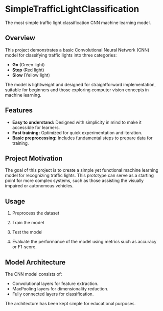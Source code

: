# SimpleTrafficLightClassification

The most simple traffic light classification CNN machine learning model.

## Overview

This project demonstrates a basic Convolutional Neural Network (CNN) model for classifying traffic lights into three categories:
- **Go** (Green light)
- **Stop** (Red light)
- **Slow** (Yellow light)

The model is lightweight and designed for straightforward implementation, suitable for beginners and those exploring computer vision concepts in machine learning.

## Features
- **Easy to understand:** Designed with simplicity in mind to make it accessible for learners.
- **Fast training:** Optimized for quick experimentation and iteration.
- **Basic preprocessing:** Includes fundamental steps to prepare data for training.

## Project Motivation

The goal of this project is to create a simple yet functional machine learning model for recognizing traffic lights. This prototype can serve as a starting point for more complex systems, such as those assisting the visually impaired or autonomous vehicles.
 
## Usage

1. Preprocess the dataset                                                                                                                 
           
2. Train the model 
 
3. Test the model
 
4. Evaluate the performance of the model using metrics such as accuracy or F1-score.

## Model Architecture

The CNN model consists of:
- Convolutional layers for feature extraction.
- MaxPooling layers for dimensionality reduction.
- Fully connected layers for classification.

The architecture has been kept simple for educational purposes.

 
